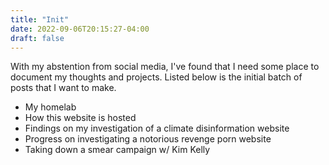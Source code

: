 ```yaml
---
title: "Init"
date: 2022-09-06T20:15:27-04:00
draft: false
---
```


With my abstention from social media, I've found that I need some place to document my thoughts and projects. Listed below is the initial batch of posts that I want to make.

 * My homelab
 * How this website is hosted
 * Findings on my investigation of a climate disinformation website
 * Progress on investigating a notorious revenge porn website
 * Taking down a smear campaign w/ Kim Kelly

